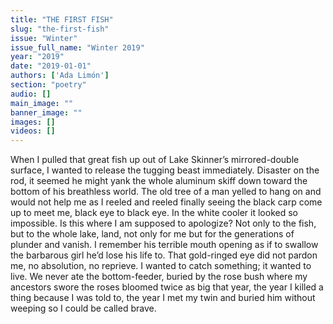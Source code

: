 ```yaml
---
title: "THE FIRST FISH"
slug: "the-first-fish"
issue: "Winter"
issue_full_name: "Winter 2019"
year: "2019"
date: "2019-01-01"
authors: ['Ada Limón']
section: "poetry"
audio: []
main_image: ""
banner_image: ""
images: []
videos: []
---
```



When I pulled that great fish up out of Lake Skinner’s 
       mirrored-double surface, I wanted to release 
the tugging beast immediately. Disaster on the rod, 
       it seemed he might yank the whole aluminum skiff 
down toward the bottom of his breathless world. 
       The old tree of a man yelled to hang on and would 
not help me as I reeled and reeled finally seeing 
       the black carp come up to meet me, black eye to black eye. 
In the white cooler it looked so impossible. 
       Is this where I am supposed to apologize? Not 
only to the fish, but to the whole lake, land, not only for me 
       but for the generations of plunder and vanish. 
I remember his terrible mouth opening as if to swallow 
       the barbarous girl he’d lose his life to. That gold-ringed 
eye did not pardon me, no absolution, no reprieve. 
       I wanted to catch something; it wanted to live. 
We never ate the bottom-feeder, buried by the rose bush 
       where my ancestors swore the roses bloomed 
twice as big that year, the year I killed a thing because 
       I was told to, the year I met my twin and buried 
him without weeping so I could be called brave. 


